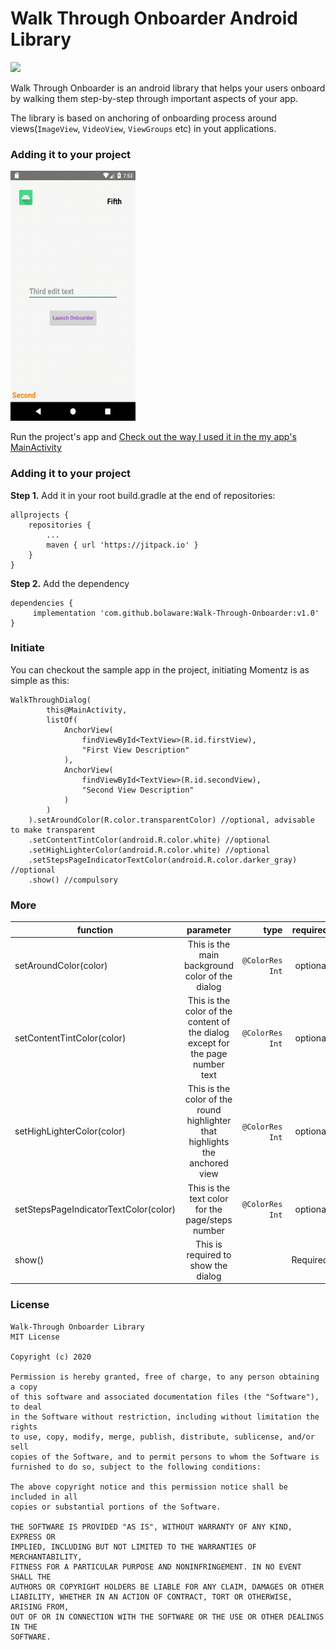 # Walk Through Onboarder Android Library

[![](https://jitpack.io/v/bolaware/Walk-Through-Onboarder.svg)](https://jitpack.io/#bolaware/Walk-Through-Onboarder)

Walk Through Onboarder is an android library that helps your users onboard by walking them step-by-step through important aspects of your app.

The library is based on anchoring of onboarding process around views(`ImageView`, `VideoView`, `ViewGroups` etc) in yout applications.

### Adding it to your project
<img src="onboarder_recording.gif" alt="Walk Through Onboarder library demo step by step" width="200" height="400">

Run the project's app and [Check out the way I used it in the my app's MainActivity](https://github.com/bolaware/Walk-Through-Onboarder/blob/master/app/src/main/java/com/bolaware/walkthroughguider/MainActivity.kt)

### Adding it to your project

**Step 1.** Add it in your root build.gradle at the end of repositories:

    allprojects {
		repositories {
			...
			maven { url 'https://jitpack.io' }
		}
	}

**Step 2.** Add the dependency

    dependencies {
	     implementation 'com.github.bolaware:Walk-Through-Onboarder:v1.0'
	}

### Initiate
You can checkout the sample app in the project, initiating Momentz is as simple as this:

    WalkThroughDialog(
            this@MainActivity,
            listOf(
                AnchorView(
                    findViewById<TextView>(R.id.firstView),
                    "First View Description"
                ),
                AnchorView(
                    findViewById<TextView>(R.id.secondView),
                    "Second View Description"
                )
            )
        ).setAroundColor(R.color.transparentColor) //optional, advisable to make transparent
        .setContentTintColor(android.R.color.white) //optional
        .setHighLighterColor(android.R.color.white) //optional
        .setStepsPageIndicatorTextColor(android.R.color.darker_gray) //optional
        .show() //compulsory

### More
| function        | parameter           | type | required  |
| ------------- |:-------------:| -----:| -----:|
| setAroundColor(color)      |  This is the main background color of the dialog | `@ColorRes Int` | optional
| setContentTintColor(color)     | This is the color of the content of the dialog except for the page number text | `@ColorRes Int` | optional
| setHighLighterColor(color) | This is the color of the round highlighter that highlights the anchored view  | `@ColorRes Int` | optional
| setStepsPageIndicatorTextColor(color) | This is the text color for the page/steps number   | `@ColorRes Int` | optional
| show() | This is required to show the dialog |  | Required

### License
```
Walk-Through Onboarder Library
MIT License

Copyright (c) 2020

Permission is hereby granted, free of charge, to any person obtaining a copy
of this software and associated documentation files (the "Software"), to deal
in the Software without restriction, including without limitation the rights
to use, copy, modify, merge, publish, distribute, sublicense, and/or sell
copies of the Software, and to permit persons to whom the Software is
furnished to do so, subject to the following conditions:

The above copyright notice and this permission notice shall be included in all
copies or substantial portions of the Software.

THE SOFTWARE IS PROVIDED "AS IS", WITHOUT WARRANTY OF ANY KIND, EXPRESS OR
IMPLIED, INCLUDING BUT NOT LIMITED TO THE WARRANTIES OF MERCHANTABILITY,
FITNESS FOR A PARTICULAR PURPOSE AND NONINFRINGEMENT. IN NO EVENT SHALL THE
AUTHORS OR COPYRIGHT HOLDERS BE LIABLE FOR ANY CLAIM, DAMAGES OR OTHER
LIABILITY, WHETHER IN AN ACTION OF CONTRACT, TORT OR OTHERWISE, ARISING FROM,
OUT OF OR IN CONNECTION WITH THE SOFTWARE OR THE USE OR OTHER DEALINGS IN THE
SOFTWARE.
```
